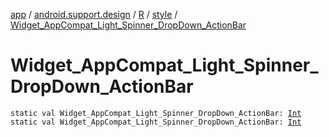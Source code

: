 [app](../../../index.md) / [android.support.design](../../index.md) / [R](../index.md) / [style](index.md) / [Widget_AppCompat_Light_Spinner_DropDown_ActionBar](.)

# Widget_AppCompat_Light_Spinner_DropDown_ActionBar

`static val Widget_AppCompat_Light_Spinner_DropDown_ActionBar: `[`Int`](https://kotlinlang.org/api/latest/jvm/stdlib/kotlin/-int/index.html)
`static val Widget_AppCompat_Light_Spinner_DropDown_ActionBar: `[`Int`](https://kotlinlang.org/api/latest/jvm/stdlib/kotlin/-int/index.html)